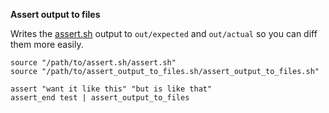 **Assert output to files**

Writes the [assert.sh](https://github.com/lehmannro/assert.sh) output to `out/expected` and `out/actual` so you can diff them more easily.

```
source "/path/to/assert.sh/assert.sh"
source "/path/to/assert_output_to_files.sh/assert_output_to_files.sh"

assert "want it like this" "but is like that"
assert_end test | assert_output_to_files
```
